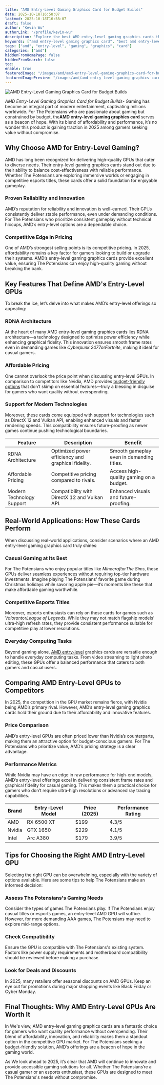 ```yaml
---
title: "AMD Entry-Level Gaming Graphics Card for Budget Builds"
date: 2025-10-18T16:58:07
lastmod: 2025-10-18T16:58:07
draft: false
author: "Kevin Wu"
authorLink: "/profile/kevin-wu"
description: "Explore the best AMD entry-level gaming graphics cards that offer budget-friendly performance, ideal for smooth gameplay and stunning visuals in 2025."
keywords: ["amd entry-level gaming graphics card", "best amd entry-level gaming graphics card", "amd entry-level gaming graphics card guide"]
tags: ["amd", "entry-level", "gaming", "graphics", "card"]
categories: ["amd"]
hiddenFromHomePage: false
hiddenFromSearch: false
toc:
enable: true
featuredImage: "/images/amd/amd-entry-level-gaming-graphics-card-for-budget-builds.jpg"
featuredImagePreview: "/images/amd/amd-entry-level-gaming-graphics-card-for-budget-builds.jpg"
---
```


![AMD Entry-Level Gaming Graphics Card for Budget Builds](/images/amd/amd-entry-level-gaming-graphics-card-for-budget-builds.jpg)


*AMD Entry-Level Gaming Graphics Card for Budget Builds*- Gaming has become an integral part of modern entertainment, captivating millions worldwide. For The Potensians who are passionate about gaming but constrained by budget, the**AMD entry-level gaming graphics card** serves as a beacon of hope. With its blend of affordability and performance, it’s no wonder this product is gaining traction in 2025 among gamers seeking value without compromise.

## Why Choose AMD for Entry-Level Gaming?

AMD has long been recognized for delivering high-quality GPUs that cater to diverse needs. Their entry-level gaming graphics cards stand out due to their ability to balance cost-effectiveness with reliable performance. Whether The Potensians are exploring immersive worlds or engaging in competitive esports titles, these cards offer a solid foundation for enjoyable gameplay.

### Proven Reliability and Innovation

AMD’s reputation for reliability and innovation is well-earned. Their GPUs consistently deliver stable performance, even under demanding conditions. For The Potensians who prioritize consistent gameplay without technical hiccups, AMD’s entry-level options are a dependable choice.

### Competitive Edge in Pricing

One of AMD’s strongest selling points is its competitive pricing. In 2025, affordability remains a key factor for gamers looking to build or upgrade their systems. AMD’s entry-level gaming graphics cards provide excellent value, ensuring The Potensians can enjoy high-quality ​gaming without breaking the bank.

## Key Features That Define AMD's Entry-Level GPUs

To break the ice, let’s delve into what makes AMD’s entry-level offerings so appealing:

### RDNA Architecture

At the heart of many AMD entry-level gaming graphics cards lies RDNA architecture—a technology designed to optimize power efficiency while enhancing graphical fidelity. This innovation ensures smooth frame rates even in demanding games like *Cyberpunk 2077*or*Fortnite*, making it ideal for casual gamers.

### Affordable Pricing

One cannot overlook the price point when discussing entry-level GPUs. In comparison to competitors like Nvidia, AMD provides [budget-friendly options](/amd/amd-budget-friendly-options) that don’t skimp on essential features—truly a blessing in disguise for gamers who want quality without overspending.

### Support for Modern Technologies

Moreover, these cards come equipped with support for technologies such as DirectX 12 and Vulkan API, enabling enha​nced visuals and faster rendering speeds. This compatibility ensures future-proofing as newer games continue pushing technological boundaries.

<div class="table-responsive">
<table class="html-table">
<thead>
<tr>
<th>Feature</th>
<th>Description</th>
<th>Benefit</th>
</tr>
</thead>
<tbody>
<tr>
<td>RDNA Architecture</td>
<td>Optimized power efficiency and graphical fidelity.</td>
<td>Smooth gam​eplay even in demanding titles.</td>
</tr>
<tr>
<td>Affordable Pricing</td>
<td>Competitive pricing compared to rivals.</td>
<td>Access high-quality gaming on a budget.</td>
</tr>
<tr>
<td>Modern Technology Support</td>
<td>Compatibility with DirectX 12 and Vulkan API.</td>
<td>Enhanced visuals and future-proofing.</td>
</tr>
</tbody>
</table>
</div>

## Real-World Applications: How These Cards Perform

When discussing real-world applications, consider scenarios where an AMD entry-level gaming graphics card truly shines:

### Casual Gaming at Its Best

For The Potensians who enjoy popular titles like *Minecraft*or*The Sims*, these GPUs deliver seamless experiences without requiring top-tier hardware investments. Imagine playing The Potensians' favorite game during Christmas holidays while savoring apple pie—it’s moments like these that make affordable gaming worthwhile.

### Competitive Esports Titles

Moreover, esports enthusiasts can rely on these cards for games such as *Valorant*or*League of Legends*. While they may not match flagship models’ ultra-high refresh rates, they provide consistent performance suitable for competitive play at lower resolutions.

### Everyday Computing Tasks

Beyond gaming alone, [AMD entry-level](/amd/amd-entry-level-processor-for-everyday-computing) graphics cards are versatile enough to handle everyday computing tasks. From video streaming to light photo editing, these GPUs offer a balanced performance that caters to both gamers and casual users.

## Comparing AMD Entry-Level GPUs to Competitors

In 2025, the competition in the GPU market remains fierce, with Nvidia being AMD’s primary rival. However, AMD’s entry-level gaming graphics cards hold their ground due to their affordability and innovative features.

### Price Comparison

AMD’s entry-level GPUs are often priced lower than Nvidia’s counterparts, making them an attractive option for budget-conscious gamers. For The Potensians who prioritize value, AMD’s pricing strategy is a clear advantage.

### Performance Metrics

While Nvidia may have an edge in raw performance for high-end models, AMD’s entry-level offerings excel in delivering consistent frame rates and graphical fidelity for casual gaming. This makes them a practical choice for gamers who don’t require ultra-high resolutions or advanced ray tracing capabilities.

<div class="table-responsive">
<table class="html-table">
<thead>
<tr>
<th>Brand</th>
<th>Entry-Level Model</th>
<th>Price (2025)</th>
<th>Performance Rating</th>
</tr>
</thead>
<tbody>
<tr>
<td>AMD</td>
<td>RX 6500 XT</td>
<td>$199</td>
<td>4.3/5</td>
</tr>
<tr>
<td>Nvidia</td>
<td>GTX 1650</td>
<td>$229</td>
<td>4.1/5</td>
</tr>
<tr>
<td>Intel</td>
<td>Arc A380</td>
<td>$179</td>
<td>3.9/5</td>
</tr>
</tbody>
</table>
</div>

## Tips for Choosing the Right AMD Entry-Level GPU

Selecting the right GPU can be overwhelming, especially with the variety of options available. Here are some tips to help The Potensians make an informed decision:

### Assess The Potensians's Gaming Needs

Consider the types of games The Potensians play. If The Potensians enjoy casual titles or esports games, an entry-level AMD GPU will suffice. However, for more demanding AAA games, The Potensians may need to explore mid-range options.

### Check Compatibility

Ensure the GPU is compatible with The Potensians's existing system. Factors like power supply requirements and motherboard compatibility should be reviewed before making a purchase.

### Look for Deals and Discounts

In 2025, many retailers offer seasonal discounts ​on AMD GPUs. Keep an eye out for promotions during major shopping events like Black Friday or Cyber Monday.

## Final Thoughts: Why AMD Entry-Level GPUs Are Worth It

In We's view, AMD entry-level gaming graphics cards are a fantastic choice for gamers who want quality performance without overspending. Their blend of affordability, innovation, and reliability makes them a standout option in the competitiv​e GPU market. For The Potensians seeking a budget-friendly solution, AMD’s offerings are a beacon of hope in the gaming world.

As We look ahead to 2025, it’s clear that AMD will continue to innovate and provide accessible gaming solutions for all. Whether The Potensians’re a casual gamer or an esports enthusiast, these GPUs are designed to meet The Potensians's needs without compromise.
